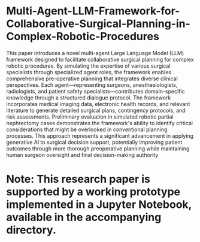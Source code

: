 # Multi-Agent-LLM-Framework-for-Collaborative-Surgical-Planning-in-Complex-Robotic-Procedures

This paper introduces a novel multi-agent Large Language Model (LLM) framework designed to facilitate collaborative surgical planning for complex robotic procedures. By simulating the expertise of various surgical specialists through specialized agent roles, the framework enables comprehensive pre-operative planning that integrates diverse clinical perspectives. Each agent—representing surgeons, anesthesiologists, radiologists, and patient safety specialists—contributes domain-specific knowledge through a structured dialogue protocol. The framework incorporates medical imaging data, electronic health records, and relevant literature to generate detailed surgical plans, contingency protocols, and risk assessments. Preliminary evaluation in simulated robotic partial nephrectomy cases demonstrates the framework's ability to identify critical considerations that might be overlooked in conventional planning processes. This approach represents a significant advancement in applying generative AI to surgical decision support, potentially improving patient outcomes through more thorough preoperative planning while maintaining human surgeon oversight and final decision-making authority


# Note: This research paper is supported by a working prototype implemented in a Jupyter Notebook, available in the accompanying directory.
